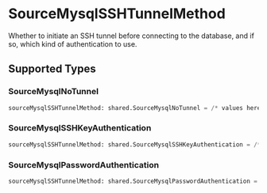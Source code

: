 # SourceMysqlSSHTunnelMethod

Whether to initiate an SSH tunnel before connecting to the database, and if so, which kind of authentication to use.


## Supported Types

### SourceMysqlNoTunnel

```python
sourceMysqlSSHTunnelMethod: shared.SourceMysqlNoTunnel = /* values here */
```

### SourceMysqlSSHKeyAuthentication

```python
sourceMysqlSSHTunnelMethod: shared.SourceMysqlSSHKeyAuthentication = /* values here */
```

### SourceMysqlPasswordAuthentication

```python
sourceMysqlSSHTunnelMethod: shared.SourceMysqlPasswordAuthentication = /* values here */
```

